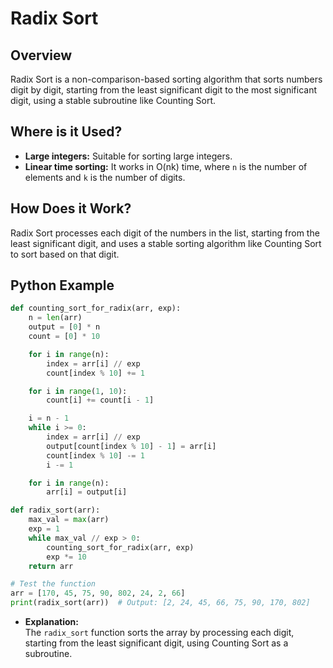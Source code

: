 # **Radix Sort**

## **Overview**

Radix Sort is a non-comparison-based sorting algorithm that sorts numbers digit by digit, starting from the least significant digit to the most significant digit, using a stable subroutine like Counting Sort.

## **Where is it Used?**

- **Large integers:** Suitable for sorting large integers.
- **Linear time sorting:** It works in O(nk) time, where `n` is the number of elements and `k` is the number of digits.

## **How Does it Work?**

Radix Sort processes each digit of the numbers in the list, starting from the least significant digit, and uses a stable sorting algorithm like Counting Sort to sort based on that digit.

## **Python Example**

```python
def counting_sort_for_radix(arr, exp):
    n = len(arr)
    output = [0] * n
    count = [0] * 10

    for i in range(n):
        index = arr[i] // exp
        count[index % 10] += 1

    for i in range(1, 10):
        count[i] += count[i - 1]

    i = n - 1
    while i >= 0:
        index = arr[i] // exp
        output[count[index % 10] - 1] = arr[i]
        count[index % 10] -= 1
        i -= 1

    for i in range(n):
        arr[i] = output[i]

def radix_sort(arr):
    max_val = max(arr)
    exp = 1
    while max_val // exp > 0:
        counting_sort_for_radix(arr, exp)
        exp *= 10
    return arr

# Test the function
arr = [170, 45, 75, 90, 802, 24, 2, 66]
print(radix_sort(arr))  # Output: [2, 24, 45, 66, 75, 90, 170, 802]
```

- **Explanation:**  
  The `radix_sort` function sorts the array by processing each digit, starting from the least significant digit, using Counting Sort as a subroutine.

